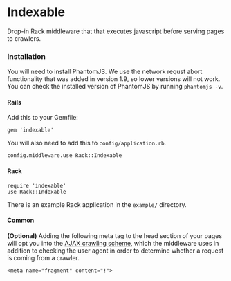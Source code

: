 # Indexable

Drop-in Rack middleware that that executes javascript before serving pages to crawlers.

### Installation

You will need to install PhantomJS. We use the network requst abort functionality that was added in version 1.9, so lower versions will not work. You can check the installed version of PhantomJS by running `phantomjs -v`.

#### Rails

Add this to your Gemfile:

    gem 'indexable'

You will also need to add this to `config/application.rb`.

    config.middleware.use Rack::Indexable

#### Rack

    require 'indexable'
    use Rack::Indexable

There is an example Rack application in the `example/` directory.

#### Common

**(Optional)** Adding the following meta tag to the head section of your pages will opt you into the [AJAX crawling scheme](https://developers.google.com/webmasters/ajax-crawling/docs/specification), which the middleware uses in addition to checking the user agent in order to determine whether a request is coming from a crawler.

    <meta name="fragment" content="!">


